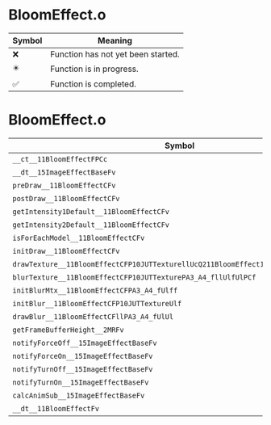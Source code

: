 # BloomEffect.o
| Symbol | Meaning 
| ------------- | ------------- 
| :x: | Function has not yet been started. 
| :eight_pointed_black_star: | Function is in progress. 
| :white_check_mark: | Function is completed. 


# BloomEffect.o
| Symbol | Decompiled? |
| ------------- | ------------- |
| `__ct__11BloomEffectFPCc` | :x: |
| `__dt__15ImageEffectBaseFv` | :x: |
| `preDraw__11BloomEffectCFv` | :x: |
| `postDraw__11BloomEffectCFv` | :x: |
| `getIntensity1Default__11BloomEffectCFv` | :x: |
| `getIntensity2Default__11BloomEffectCFv` | :x: |
| `isForEachModel__11BloomEffectCFv` | :x: |
| `initDraw__11BloomEffectCFv` | :x: |
| `drawTexture__11BloomEffectCFP10JUTTexturellUcQ211BloomEffect19BLOOM_TEX_DRAW_TYPE` | :x: |
| `blurTexture__11BloomEffectCFP10JUTTexturePA3_A4_fllUlfUlPCf` | :x: |
| `initBlurMtx__11BloomEffectCFPA3_A4_fUlff` | :x: |
| `initBlur__11BloomEffectCFP10JUTTextureUlf` | :x: |
| `drawBlur__11BloomEffectCFllPA3_A4_fUlUl` | :x: |
| `getFrameBufferHeight__2MRFv` | :x: |
| `notifyForceOff__15ImageEffectBaseFv` | :x: |
| `notifyForceOn__15ImageEffectBaseFv` | :x: |
| `notifyTurnOff__15ImageEffectBaseFv` | :x: |
| `notifyTurnOn__15ImageEffectBaseFv` | :x: |
| `calcAnimSub__15ImageEffectBaseFv` | :x: |
| `__dt__11BloomEffectFv` | :x: |
